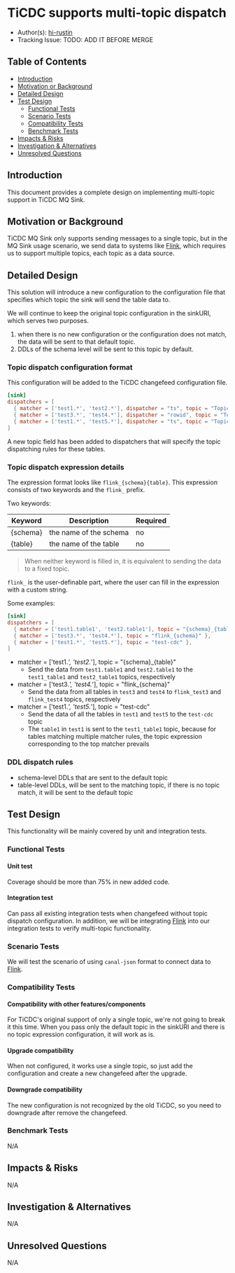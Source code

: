 # TiCDC supports multi-topic dispatch

- Author(s): [hi-rustin](https://github.com/hi-rustin)
- Tracking Issue: TODO: ADD IT BEFORE MERGE

## Table of Contents

- [Introduction](#introduction)
- [Motivation or Background](#motivation-or-background)
- [Detailed Design](#detailed-design)
- [Test Design](#test-design)
  - [Functional Tests](#functional-tests)
  - [Scenario Tests](#scenario-tests)
  - [Compatibility Tests](#compatibility-tests)
  - [Benchmark Tests](#benchmark-tests)
- [Impacts & Risks](#impacts--risks)
- [Investigation & Alternatives](#investigation--alternatives)
- [Unresolved Questions](#unresolved-questions)

## Introduction

This document provides a complete design on implementing multi-topic support in TiCDC MQ Sink.

## Motivation or Background

TiCDC MQ Sink only supports sending messages to a single topic, but in the MQ Sink usage scenario, we send data to
systems like [Flink], which requires us to support multiple topics, each topic as a data source.

## Detailed Design

This solution will introduce a new configuration to the configuration file that specifies which topic the sink will send
the table data to.

We will continue to keep the original topic configuration in the sinkURI, which serves two purposes.

1. when there is no new configuration or the configuration does not match, the data will be sent to that default topic.
2. DDLs of the schema level will be sent to this topic by default.

### Topic dispatch configuration format

This configuration will be added to the TiCDC changefeed configuration file.

```toml
[sink]
dispatchers = [
  { matcher = ['test1.*', 'test2.*'], dispatcher = "ts", topic = "Topic dispatch expression" },
  { matcher = ['test3.*', 'test4.*'], dispatcher = "rowid", topic = "Topic dispatch expression" },
  { matcher = ['test1.*', 'test5.*'], dispatcher = "ts", topic = "Topic dispatch expression" },
]
```

A new topic field has been added to dispatchers that will specify the topic dispatching rules for these tables.

### Topic dispatch expression details

The expression format looks like `flink_{schema}{table}`. This expression consists of two keywords and the `flink_`
prefix.

Two keywords:

| Keyword  | Description            | Required |
| -------- | ---------------------- | -------- |
| {schema} | the name of the schema | no       |
| {table}  | the name of the table  | no       |

> When neither keyword is filled in, it is equivalent to sending the data to a fixed topic.

`flink_` is the user-definable part, where the user can fill in the expression with a custom string.

Some examples:

```toml
[sink]
dispatchers = [
  { matcher = ['test1.table1', 'test2.table1'], topic = "{schema}_{table}" },
  { matcher = ['test3.*', 'test4.*'], topic = "flink_{schema}" },
  { matcher = ['test1.*', 'test5.*'], topic = "test-cdc" },
]
```

- matcher = ['test1.*', 'test2.*'], topic = "{schema}\_{table}"
  - Send the data from `test1.table1` and `test2.table1` to the `test1_table1` and `test2_table1` topics, respectively
- matcher = ['test3.*', 'test4.*'], topic = "flink\_{schema}"
  - Send the data from all tables in `test3` and `test4` to `flink_test3` and `flink_test4` topics, respectively
- matcher = ['test1.*', 'test5.*'], topic = "test-cdc"
  - Send the data of all the tables in `test1` and `test5` to the `test-cdc` topic
  - The `table1` in `test1` is sent to the `test1_table1` topic, because for tables matching multiple matcher rules, the
    topic expression corresponding to the top matcher prevails

### DDL dispatch rules

- schema-level DDLs that are sent to the default topic
- table-level DDLs, will be sent to the matching topic, if there is no topic match, it will be sent to the default topic

## Test Design

This functionality will be mainly covered by unit and integration tests.

### Functional Tests

#### Unit test

Coverage should be more than 75% in new added code.

#### Integration test

Can pass all existing integration tests when changefeed without topic dispatch configuration. In addition, we will be
integrating [Flink] into our integration tests to verify multi-topic functionality.

### Scenario Tests

We will test the scenario of using `canal-json` format to connect data to [Flink].

### Compatibility Tests

#### Compatibility with other features/components

For TiCDC's original support of only a single topic, we're not going to break it this time. When you pass only the
default topic in the sinkURI and there is no topic expression configuration, it will work as is.

#### Upgrade compatibility

When not configured, it works use a single topic, so just add the configuration and create a new changefeed after the
upgrade.

#### Downgrade compatibility

The new configuration is not recognized by the old TiCDC, so you need to downgrade after remove the changefeed.

### Benchmark Tests

N/A

## Impacts & Risks

N/A

## Investigation & Alternatives

N/A

## Unresolved Questions

N/A

[flink]: https://flink.apache.org/
